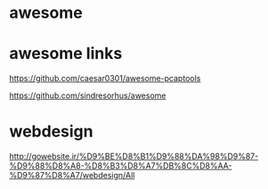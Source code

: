# awesome

# awesome links

https://github.com/caesar0301/awesome-pcaptools

https://github.com/sindresorhus/awesome

# webdesign
http://gowebsite.ir/%D9%BE%D8%B1%D9%88%DA%98%D9%87-%D9%88%D8%A8-%D8%B3%D8%A7%DB%8C%D8%AA-%D9%87%D8%A7/webdesign/All
